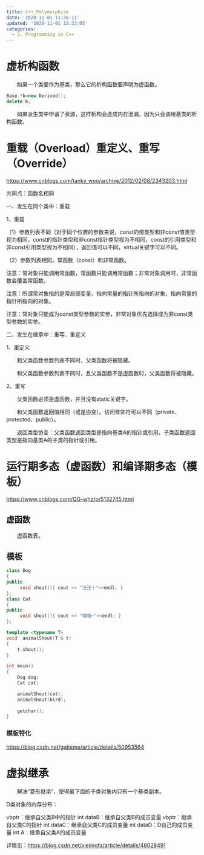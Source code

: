 ```yaml
---
title: C++_Polymorphism
date: '2020-11-01 11:36:11'
updated: '2020-11-01 12:23:05'
categories:
  - 2. Programming in C++
---
```

# 虚析构函数

　　如果一个类要作为基类，那么它的析构函数要声明为虚函数。

```cpp
Base *b=new Derived();
delete b;
```

　　如果派生类中申请了资源，这样析构会造成内存泄漏，因为只会调用基类的析构函数。

# 重载（Overload）重定义、重写（Override）

<https://www.cnblogs.com/tanky_woo/archive/2012/02/08/2343203.html>

共同点：函数名相同

一、发生在同个类中：重载

1、重载

（1）参数列表不同（对于同个位置的参数来说，const的值类型和非const值类型视为相同，const的指针类型和非const指针类型视为不相同，const的引用类型和非const引用类型视为不相同），返回值可以不同，virtual关键字可以不同。

（2）参数列表相同，常函数（const）和非常函数。

注意：常对象只能调用常函数，常函数只能调用常函数；非常对象调用时，非常函数会覆盖常函数。

注意：所谓常对象指的是常局部变量、指向常量的指针所指向的对象，指向常量的指针所指向的对象。

注意：常对象只能成为const类型参数的实参，非常对象优先选择成为非const类型参数的实参。

二、发生在继承中：重写、重定义

1、重定义

　　和父类函数参数列表不同时，父类函数将被隐藏。

　　和父类函数参数列表不同时，且父类函数不是虚函数时，父类函数将被隐藏。

2、重写

　　父类函数必须是虚函数，并且没有static关键字。

　　和父类函数返回值相同（或是协变）。访问修饰符可以不同（private、protected、public）。

　　返回类型协变：父类函数返回类型是指向基类A的指针或引用，子类函数返回类型是指向基类A的子类的指针或引用。

# 运行期多态（虚函数）和编译期多态（模板）

<https://www.cnblogs.com/QG-whz/p/5132745.html>

## 虚函数

　　虚函数表。

## 模板

```cpp
class Dog
{
public:
     void shout(){ cout << "汪汪！"<<endl; }
};
class Cat
{
public:
     void shout(){ cout << "喵喵~"<<endl; }
};

template <typename T>
void  animalShout(T & t)
{
    t.shout();
}

int main()
{
    Dog dog;
    Cat cat;

    animalShout(cat);
    animalShout(bird);
 
    getchar();
}
```

### 模板特化

<https://blog.csdn.net/gatieme/article/details/50953564>

# 虚拟继承

　　解决“菱形继承”，使得最下面的子类对象内只有一个基类副本。

D类对象的内存分布：

vbptr：继承自父类B中的指针
int dataB：继承自父类B的成员变量
vbptr：继承自父类C的指针
int dataC：继承自父类C的成员变量
int dataD：D自己的成员变量
int A：继承自父类A的成员变量

详情见：<https://blog.csdn.net/xiejingfa/article/details/48028491>

